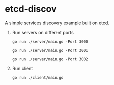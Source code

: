 # etcd-discov

A simple services discovery example built on etcd.

1. Run servers on different ports
    
    ```go run ./server/main.go -Port 3000```

    ```go run ./server/main.go -Port 3001```

    ```go run ./server/main.go -Port 3002```

2. Run client
   
    ```go run ./client/main.go```